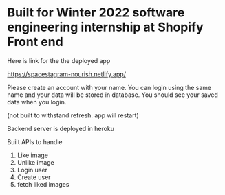 # Built for Winter 2022 software engineering internship at Shopify Front end
Here is link for the the deployed app

https://spacestagram-nourish.netlify.app/



Please create an account with your name. You can login using the same name and your data will be stored in database. You should see your saved data when you login.

(not built to withstand refresh. app will restart)

Backend server is deployed in heroku

Built APIs to handle
1. Like image
2. Unlike image
3. Login user
4. Create user
5. fetch liked images

